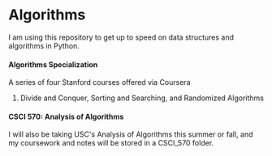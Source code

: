 # Algorithms

I am using this repository to get up to speed on data structures and algorithms in Python. 

#### Algorithms Specialization 
A series of four Stanford courses offered via Coursera <br>
1. Divide and Conquer, Sorting and Searching, and Randomized Algorithms


#### CSCI 570: Analysis of Algorithms
I will also be taking USC's Analysis of Algorithms this summer or fall, and my coursework and notes will be stored in a CSCI_570 folder.
